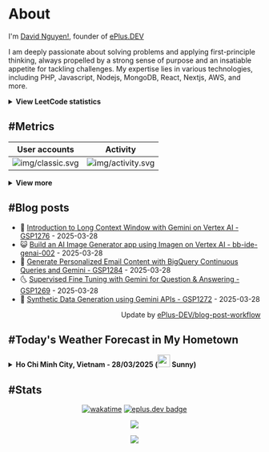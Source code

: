 # About

I'm [David Nguyen!](https://github.com/hoangsvit), founder of [ePlus.DEV](https://eplus.dev)

I am deeply passionate about solving problems and applying first-principle thinking, always propelled by a strong sense
of purpose and an insatiable appetite for tackling challenges. My expertise lies in various technologies, including PHP,
Javascript, Nodejs, MongoDB, React, Nextjs, AWS, and more.

<details>
  <summary><b>View LeetCode statistics</b></summary>

  <p align="center">
    <img alt="img/leetcode.svg" src="https://metrics.eplus.dev/img/leetcode.svg">
  </p>
</details>

## #Metrics

| User accounts | Activity |
| ------------- | ------------- |
| ![img/classic.svg](https://metrics.eplus.dev/img/classic.svg) | ![img/activity.svg](https://metrics.eplus.dev/img/activity.svg) |

<details>
  <summary><b>View more</b></summary>

  | Wakatime | Languages |
  | ------------- | ------------- |
  | ![img/wakatime.svg](https://metrics.eplus.dev/img/wakatime.svg) | ![img/languages.svg](https://metrics.eplus.dev/img/languages.svg) |

  | Achievements | Followers |
  | ------------- | ------------- |
  | ![img/achievements.compact.svg](https://metrics.eplus.dev/img/achievements.compact.svg) | ![img/people.followers.svg](https://metrics.eplus.dev/img/people.followers.svg) |
</details>

## #Blog posts
- 🧰 [Introduction to Long Context Window with Gemini on Vertex AI - GSP1276](https://eplus.dev/introduction-to-long-context-window-with-gemini-on-vertex-ai-gsp1276) - 2025-03-28 
- 😺 [Build an AI Image Generator app using Imagen on Vertex AI - bb-ide-genai-002](https://eplus.dev/build-an-ai-image-generator-app-using-imagen-on-vertex-ai-bb-ide-genai-002) - 2025-03-28 
- 🗽 [Generate Personalized Email Content with BigQuery Continuous Queries and Gemini - GSP1284](https://eplus.dev/generate-personalized-email-content-with-bigquery-continuous-queries-and-gemini-gsp1284) - 2025-03-28 
- 🌜 [Supervised Fine Tuning with Gemini for Question &amp; Answering - GSP1269](https://eplus.dev/supervised-fine-tuning-with-gemini-for-question-and-answering-gsp1269) - 2025-03-28 
- 📝 [Synthetic Data Generation using Gemini APIs - GSP1272](https://eplus.dev/synthetic-data-generation-using-gemini-apis-gsp1272) - 2025-03-28 

<div align="right">
  Update by <a target="_blank"
    href="https://github.com/ePlus-DEV/blog-post-workflow">ePlus-DEV/blog-post-workflow</a>
</div>

## #Today's Weather Forecast in My Hometown



<details>
  <summary><b>Ho Chi Minh City, Vietnam - 28/03/2025 (<img src="https://cdn.weatherapi.com/weather/64x64/day/113.png" width="25" /> Sunny)</b></summary>


<table>
    <tr>
        <th>Hour</th>
        <td>00:00</td><td>01:00</td><td>02:00</td><td>03:00</td><td>04:00</td><td>05:00</td><td>06:00</td><td>07:00</td><td>08:00</td><td>09:00</td><td>10:00</td><td>11:00</td><td>12:00</td><td>13:00</td><td>14:00</td><td>15:00</td><td>16:00</td><td>17:00</td><td>18:00</td><td>19:00</td><td>20:00</td><td>21:00</td><td>22:00</td><td>23:00</td>
    </tr>
    <tr>
        <th>Weather</th>
        <td><img src="https://cdn.weatherapi.com/weather/64x64/night/113.png"></img></td><td><img src="https://cdn.weatherapi.com/weather/64x64/night/113.png"></img></td><td><img src="https://cdn.weatherapi.com/weather/64x64/night/113.png"></img></td><td><img src="https://cdn.weatherapi.com/weather/64x64/night/113.png"></img></td><td><img src="https://cdn.weatherapi.com/weather/64x64/night/113.png"></img></td><td><img src="https://cdn.weatherapi.com/weather/64x64/night/113.png"></img></td><td><img src="https://cdn.weatherapi.com/weather/64x64/day/113.png"></img></td><td><img src="https://cdn.weatherapi.com/weather/64x64/day/113.png"></img></td><td><img src="https://cdn.weatherapi.com/weather/64x64/day/113.png"></img></td><td><img src="https://cdn.weatherapi.com/weather/64x64/day/113.png"></img></td><td><img src="https://cdn.weatherapi.com/weather/64x64/day/113.png"></img></td><td><img src="https://cdn.weatherapi.com/weather/64x64/day/113.png"></img></td><td><img src="https://cdn.weatherapi.com/weather/64x64/day/113.png"></img></td><td><img src="https://cdn.weatherapi.com/weather/64x64/day/113.png"></img></td><td><img src="https://cdn.weatherapi.com/weather/64x64/day/113.png"></img></td><td><img src="https://cdn.weatherapi.com/weather/64x64/day/113.png"></img></td><td><img src="https://cdn.weatherapi.com/weather/64x64/day/113.png"></img></td><td><img src="https://cdn.weatherapi.com/weather/64x64/day/113.png"></img></td><td><img src="https://cdn.weatherapi.com/weather/64x64/night/113.png"></img></td><td><img src="https://cdn.weatherapi.com/weather/64x64/night/113.png"></img></td><td><img src="https://cdn.weatherapi.com/weather/64x64/night/113.png"></img></td><td><img src="https://cdn.weatherapi.com/weather/64x64/night/113.png"></img></td><td><img src="https://cdn.weatherapi.com/weather/64x64/night/113.png"></img></td><td><img src="https://cdn.weatherapi.com/weather/64x64/night/113.png"></img></td>
    </tr>
    <tr>
        <th>Condition</th>
        <td width="200px">Clear </td><td width="200px">Clear </td><td width="200px">Clear </td><td width="200px">Clear </td><td width="200px">Clear </td><td width="200px">Clear </td><td width="200px">Sunny</td><td width="200px">Sunny</td><td width="200px">Sunny</td><td width="200px">Sunny</td><td width="200px">Sunny</td><td width="200px">Sunny</td><td width="200px">Sunny</td><td width="200px">Sunny</td><td width="200px">Sunny</td><td width="200px">Sunny</td><td width="200px">Sunny</td><td width="200px">Sunny</td><td width="200px">Clear</td><td width="200px">Clear </td><td width="200px">Clear </td><td width="200px">Clear </td><td width="200px">Clear </td><td width="200px">Clear </td>
    </tr>
    <tr>
        <th>Temperature</th>
        <td>25.1 °C</td><td>24.7 °C</td><td>24.5 °C</td><td>24.4 °C</td><td>24.1 °C</td><td>23.9 °C</td><td>23.8 °C</td><td>25.3 °C</td><td>27.7 °C</td><td>30.4 °C</td><td>32.6 °C</td><td>34.3 °C</td><td>35.7 °C</td><td>36.3 °C</td><td>36 °C</td><td>35.3 °C</td><td>34.3 °C</td><td>32.3 °C</td><td>31.2 °C</td><td>27.4 °C</td><td>26.7 °C</td><td>26.5 °C</td><td>26.3 °C</td><td>26 °C</td>
    </tr>
    <tr>
        <th>Wind</th>
        <td>9.7 kph</td><td>9.4 kph</td><td>8.6 kph</td><td>8.3 kph</td><td>8.6 kph</td><td>7.9 kph</td><td>7.2 kph</td><td>8.3 kph</td><td>10.8 kph</td><td>11.2 kph</td><td>11.5 kph</td><td>13 kph</td><td>15.5 kph</td><td>18.4 kph</td><td>21.2 kph</td><td>20.5 kph</td><td>20.2 kph</td><td>20.2 kph</td><td>19.8 kph</td><td>19.4 kph</td><td>18.4 kph</td><td>17.6 kph</td><td>15.1 kph</td><td>12.2 kph</td>
    </tr>
</table>


<div align="right">
  Updated at: 2025-03-28T11:23:03Z - by <a target="_blank"
    href="https://github.com/ePlus-DEV/weather-forecast">ePlus-DEV/weather-forecast</a>
</div>
</details>


## #Stats
<div align="center">

[![wakatime](https://wakatime.com/badge/user/e0aaeeb0-6b00-4a68-93a3-146329e5281e.svg)](https://wakatime.com/@e0aaeeb0-6b00-4a68-93a3-146329e5281e) [![eplus.dev badge](https://user-badge.eplus.dev/vietnam/hoangsvit.svg)](https://user-badge.eplus.dev/vietnam/hoangsvit)

![](https://komarev.com/ghpvc/?username=hoangsvit&style=for-the-badge)

[![](https://s11.flagcounter.com/count/1xO8/bg_FFFFFF/txt_000000/border_CCCCCC/columns_2/maxflags_10/viewers_3/labels_1/pageviews_1/flags_1/percent_0/)](https://s11.flagcounter.com/more/1xO8/)
</div>
